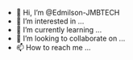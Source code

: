 - 👋 Hi, I’m @Edmilson-JMBTECH
- 👀 I’m interested in ...
- 🌱 I’m currently learning ...
- 💞️ I’m looking to collaborate on ...
- 📫 How to reach me ...

<!---
Edmilson-JMBTECH/Edmilson-JMBTECH is a ✨ special ✨ repository because its `README.md` (this file) appears on your GitHub profile.
You can click the Preview link to take a look at your changes.
--->
